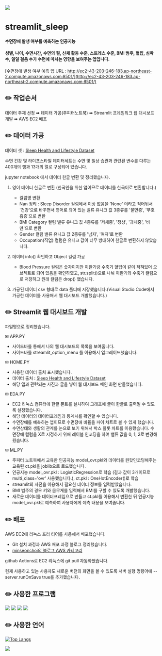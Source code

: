 <img src="https://capsule-render.vercel.app/api?type=waving&color=85C8F8&height=150&section=header" />

# streamlit_sleep 

#### 수면장애 발생 여부를 예측하는 인공지능

#### 성별, 나이, 수면시간, 수면의 질, 신체 활동 수준, 스트레스 수준, BMI 범주, 혈압, 심박수, 일일 걸음 수가 수면에 미치는 영향을 보여주는 앱입니다.


[수면장애 발생 여부 예측 앱 URL : http://ec2-43-203-246-183.ap-northeast-2.compute.amazonaws.com:8501/](http://ec2-43-203-246-183.ap-northeast-2.compute.amazonaws.com:8501/)



✏️ 작업순서
-

데이터 주제 선정 ➡︎ 데이터 가공(주피터노트북) 
➡︎ Streamlit 프레임워크 웹 대시보드 개발 ➡︎ AWS EC2 배포




✏️ 데이터 가공
-

데이터 셋 : [Sleep Health and Lifestyle Dataset](https://www.kaggle.com/datasets/uom190346a/sleep-health-and-lifestyle-dataset)

수면 건강 및 라이프스타일 데이터세트는 수면 및 일상 습관과 관련된 변수를 다루는 400개의 행과 13개의 열로 구성되어 있습니다.

jupyter notebook 에서 데이터 한글 변환 및 정리했습니다.

1. 영어 데이터 한글로 변환 (한국인을 위한 앱이므로 데이터를 한국어로 변환합니다.)
   - 컬럼명 변환 
   - Nan 정리 : Sleep Disorder 컬럼에서 이상 없음을 'None' 이라고 적어둬서 '건강'으로 바꾸면서 영어로 되어 있는 밸류 유니크 값 3종류를 '불면증', '무호흡증'으로 변환
   - BMI Category 컬럼 밸류 유니크 값 4종류를 '저체중', '정상', '과체중', '비만'으로 변환
   - Gender 컬럼 밸류 유니크 값 2종류를 '남자', '여자'로 변환
   - Occupation(직업) 컬럼은 유니크 값이 너무 방대하여 한글로 변환하지 않았습니다.

2. 데이터 info() 확인하고 Object 컬럼 가공
   - Blood Pressure 컬럼은 숫자이지만 이완기랑 수축기 혈압이 같이 적혀있어 오브젝트로 되어 있음을 확인하였고, str.split()으로 나눠 이완기와 수축기 컬럼으로 저장하고 원래 컬럼은 drop() 했습니다.

3. 가공된 데이터 csv 형태로 data 폴더에 저장했습니다.(Visual Studio Code에서 가공한 데이터를 사용해서 웹 대시보드 개발했습니다.)





✏️ Streamlit 웹 대시보드 개발
-

파일명으로 정리했습니다.

✉︎ APP.PY
- 사이드바를 통해서 나의 웹 대시보드의 목록을 보여줍니다.
- 사이드바를 streamlit_option_menu 를 이용해서 업그레이드했습니다.

✉︎ HOME.PY
- 사용한 데이터 출처 표시했습니다.
- 데이터 출처 : [Sleep Health and Lifestyle Dataset](https://www.kaggle.com/datasets/uom190346a/sleep-health-and-lifestyle-dataset)
- 해당 앱과 관련되는 사진과 글을 넣어 웹 대시보드 메인 화면 만들었습니다.

✉︎ EDA.PY
- EC2 리눅스 컴퓨터에 한글 폰트를 설치하여 그래프에 글이 한글로 출력될 수 있도록 설정했습니다.
- 해당 데이터의 데이터프레임과 통계치를 확인할 수 있습니다.
- 수면장애를 예측하는 앱이므로 수면장애 비율을 파이 차트로 볼 수 있게 했습니다.
- 수면상태와 생활의 관계를 눈으로 보기 위해서 박스 플롯 차트를 이용했습니다. 수면장애 컬럼을 X로 지정하기 위해 레이블 인코딩을 하여 밸류 값을 0, 1, 2로 변경해줬습니다.

✉︎ ML.PY
- 주피터 노트북에서 교육한 인공지능 model_ovr.pkl와 데이터를 원핫인코딩해주는 교육된 ct.pkl을 joblib으로 로드했습니다.
- 인공지능 model_ovr.pkl : LogisticRegression로 학습 (결과 값이 3개이므로 multi_class='ovr' 사용했습니다.), ct.pkl : OneHotEncoder()로 학습
- streamlit의 사전을 이용해서 필요한 데이터 정보를 입력받았습니다.
- BMI 범주의 경우 키와 몸무게를 입력해서 BMI를 구할 수 있도록 개발했습니다.
- 새로운 데이터를 데이터프레임으로 만들고 ct.pkl를 이용해서 변환한 뒤 인공지능 model_ovr.pkl로 예측하여 사용자에게 예측 내용을 보여줍니다.



✏️ 배포
-

AWS EC2에 리눅스 프리 티어를 사용해서 배포했습니다.
- Git 설치 과정과 AWS 배포 과정 블로그 정리했습니다.
- [minseonchoi의 블로그 AWS 카테고리](https://msdev-st.tistory.com/category/AWS)
  
github Actions로 EC2 리눅스에 git pull 자동화했습니다.

현재 사용하고 있는 사용자도 새로운 버전의 화면을 볼 수 있도록 서버 실행 명령어에 --server.runOnSave true를 추가했습니다.




✏️ 사용한 프로그램
-

<a href="https://jupyter.org/"><img src="https://img.shields.io/badge/jupyter-F37626?style=flat-square&logo=jupyter&logoColor=white"/></a>
<a href="https://streamlit.io/"><img src="https://img.shields.io/badge/streamlit-FF4B4B?style=flat-square&logo=streamlit&logoColor=white"/></a>
<a href="https://code.visualstudio.com/"><img src="https://img.shields.io/badge/visualstudiocode-007ACC?style=flat-square&logo=visualstudiocode&logoColor=white"/></a>
<a href="https://aws.amazon.com/ko/console/"><img src="https://img.shields.io/badge/amazonec2-FF9900?style=flat-square&logo=amazonec2&logoColor=000000"/></a>




✏️ 사용한 언어
-

[![Top Langs](https://github-readme-stats.vercel.app/api/top-langs/?username=minseonchoi&langs_count=8)](https://github.com/minseonchoi/github-readme-stats)


<img src="https://capsule-render.vercel.app/api?type=waving&color=85C8F8&height=150&section=footer" />
